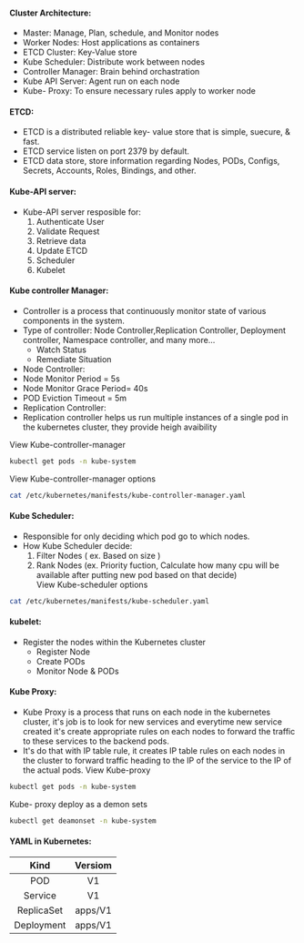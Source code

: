 #### Cluster Architecture: 

- Master: Manage, Plan, schedule, and Monitor nodes
- Worker Nodes: Host applications as containers
- ETCD Cluster: Key-Value store
- Kube Scheduler: Distribute work between nodes
- Controller Manager: Brain behind orchastration
- Kube API Server: Agent run on each node
- Kube- Proxy: To ensure necessary rules apply to worker node

#### ETCD:

- ETCD is a distributed reliable key- value store that is simple, suecure, & fast.
- ETCD service listen on port 2379 by default.
- ETCD data store, store information regarding Nodes, PODs, Configs, Secrets, Accounts, Roles, Bindings, and other.

#### Kube-API server:

- Kube-API server resposible for:
  1. Authenticate User
  2. Validate Request
  3. Retrieve data
  4. Update ETCD
  5. Scheduler
  6. Kubelet

#### Kube controller Manager:

- Controller is a process that continuously monitor state of various components in the system. 
- Type of controller: Node Controller,Replication Controller, Deployment controller, Namespace controller,  and many more...
  - Watch Status
  - Remediate Situation
 - Node Controller:
  - Node Monitor Period = 5s
  - Node Monitor Grace Period= 40s
  - POD Eviction Timeout = 5m
 - Replication Controller: 
  - Replication controller helps us run multiple instances of a single pod in the kubernetes cluster, they provide     heigh avaibility 
 
 
 
 
 View Kube-controller-manager
 ```sh
kubectl get pods -n kube-system
```
 View Kube-controller-manager options
  ```sh
cat /etc/kubernetes/manifests/kube-controller-manager.yaml
```
 
 #### Kube Scheduler:
 
 - Responsible for only deciding which pod go to which nodes.
 - How Kube Scheduler decide:
     1. Filter Nodes ( ex. Based on size )
     2. Rank Nodes (ex. Priority fuction, Calculate how many cpu will be available after putting new pod based on that decide)    
 View Kube-scheduler options
 ```sh
cat /etc/kubernetes/manifests/kube-scheduler.yaml
```

#### kubelet:

- Register the nodes within the Kubernetes cluster
  - Register Node
  - Create PODs
  - Monitor Node & PODs

#### Kube Proxy:

- Kube Proxy is a process that runs on each node in the kubernetes cluster, it's job is to look for new services and everytime new service created it's create appropriate rules on each nodes to forward the traffic to these services to the backend pods. 
-  It's do that with IP table rule, it creates IP table rules on each nodes in the cluster to forward traffic heading to the IP of the service to the IP of the actual pods. 
 View Kube-proxy
 ```sh
kubectl get pods -n kube-system
```
Kube- proxy deploy as a demon sets
 ```sh
kubectl get deamonset -n kube-system
```

#### YAML in Kubernetes:

| Kind | Versiom    |
| :---:   | :---: |
| POD | V1   |
| Service | V1   |
| ReplicaSet | apps/V1   |
| Deployment | apps/V1   |



  
  
  
  
  
  
  
  
  
  
  
